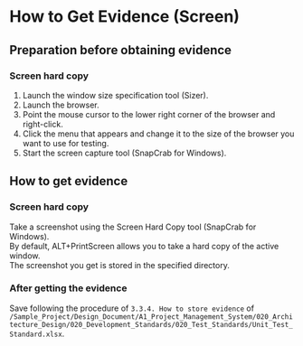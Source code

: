 # How to Get Evidence (Screen)

## Preparation before obtaining evidence

### Screen hard copy

1. Launch the window size specification tool (Sizer).
1. Launch the browser.
1. Point the mouse cursor to the lower right corner of the browser and right-click.
1. Click the menu that appears and change it to the size of the browser you want to use for testing.
1. Start the screen capture tool (SnapCrab for Windows).

## How to get evidence

### Screen hard copy

Take a screenshot using the Screen Hard Copy tool (SnapCrab for Windows).   
By default, ALT+PrintScreen allows you to take a hard copy of the active window.   
The screenshot you get is stored in the specified directory.

### After getting the evidence

Save following the procedure of `3.3.4. How to store evidence` of `/Sample_Project/Design_Document/A1_Project_Management_System/020_Architecture_Design/020_Development_Standards/020_Test_Standards/Unit_Test_Standard.xlsx`.  